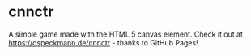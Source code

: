# cnnctr
A simple game made with the HTML 5 canvas element. Check it out at https://dspeckmann.de/cnnctr - thanks to GitHub Pages!
